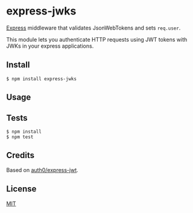 # express-jwks

[Express](http://expressjs.com/) middleware that validates JsonWebTokens and sets `req.user`.

This module lets you authenticate HTTP requests using JWT tokens with JWKs in your express applications.

## Install

    $ npm install express-jwks

## Usage


## Tests

    $ npm install
    $ npm test

## Credits

Based on [auth0/express-jwt](https://github.com/auth0/express-jwt).

## License

[MIT](LICENSE)

